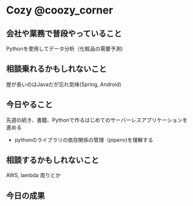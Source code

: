 # Cozy  @coozy_corner

## 会社や業務で普段やっていること
Pythonを使用してデータ分析（化粧品の需要予測)

## 相談乗れるかもしれないこと
歴が長いのはJavaだが忘れ気味(Spring, Android)

## 今日やること
先週の続き、書籍、Pythonで作るはじめてのサーバーレスアプリケーションを進める

* pythonのライブラリの依存関係の管理（pipenv)を理解する

## 相談するかもしれないこと
AWS, lambda 周りとか

## 今日の成果
